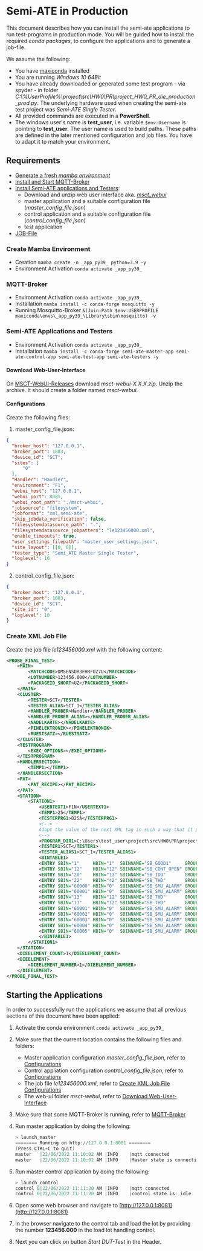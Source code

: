 # Semi-ATE in Production

This document describes how you can install the semi-ate applications to run test-programs in production mode. You will be guided how to install the required *conda packages*, to configure the applications and to generate a job-file.

We assume the following:

* You have [maxiconda](https://www.maxiconda.org/) installed
* You are running *Windows 10 64Bit*
* You have already downloaded or generated some test program - via spyder - in folder *C:\\%UserProfile%\project\src\HW0\PR\project_HW0_PR_die_production_prod.py*. The underlying hardware used when creating the semi-ate test project was *Semi-ATE Single Tester*.
* All provided commands are executed in a **PowerShell**.
* The windows user's name is **test_user**, i.e. variable `$env:Username` is pointing to **test_user**. The user name is used to build paths. These paths are defined in the later mentioned configuration and job files. You have to adapt it to match your environment.

## Requirements

* [Generate a fresh *mamba environment*](#create-mamba-environment)
* [Install and Start MQTT-Broker](#mqtt-broker)
* [Install Semi-ATE applications and Testers](#semi-ate-applications-and-testers):
  * Download and unzip web user interface aka. [*msct_webui*](#download-web-user-interface)
  * master application and a suitable configuration file (*master_config_file.json*)
  * control application and a suitable configuration file (*control_config_file.json*)
  * test application
* [JOB-File](#create-xml-job-file)

### Create Mamba Environment

* Creation `mamba create -n _app_py39_ python=3.9 -y`
* Environment Activation `conda activate _app_py39_`

### MQTT-Broker

* Environment Activation `conda activate _app_py39_`
* Installation `mamba install -c conda-forge mosquitto -y`
* Running Mosquitto-Broker `&(Join-Path $env:USERPROFILE maxiconda\envs\_app_py39_\Library\sbin\mosquitto) -v`

### Semi-ATE Applications and Testers

* Environment Activation `conda activate _app_py39_`
* Installation `mamba install -c conda-forge semi-ate-master-app semi-ate-control-app semi-ate-test-app semi-ate-testers -y`

#### Download Web-User-Interface

On [MSCT-WebUI-Releases](https://github.com/Semi-ATE/MSCT-WebUI/releases) download *msct-webui-X.X.X.zip*. Unzip the archive. It should create a folder named *msct-webui*.

#### Configurations

Create the following files:

1. master_config_file.json:

  ```JSON
  {
    "broker_host": "127.0.0.1",
    "broker_port": 1883,
    "device_id": "SCT",
    "sites": [
        "0"
    ],
    "Handler": "Handler",
    "environment": "F1",
    "webui_host": "127.0.0.1",
    "webui_port": 8081,
    "webui_root_path": "./msct-webui",
    "jobsource": "filesystem",
    "jobformat": "xml.semi-ate",
    "skip_jobdata_verification": false,
    "filesystemdatasource_path": ".",
    "filesystemdatasource_jobpattern": "le123456000.xml",
    "enable_timeouts": true,
    "user_settings_filepath": "master_user_settings.json",
    "site_layout": [[0, 0]],
    "tester_type": "Semi_ATE Master Single Tester",
    "loglevel": 10
  }
  ```

2. control_config_file.json:

  ```JSON
  {
    "broker_host": "127.0.0.1",
    "broker_port": 1883,
    "device_id": "SCT",
    "site_id": "0",
    "loglevel": 10
  }
  ```

### Create XML Job File

Create the job file *le123456000.xml* with the following content:

```XML
<PROBE_FINAL_TEST>
    <MAIN>
        <MATCHCODE>DMSENSOR3FHRFUZ7U</MATCHCODE>
        <LOTNUMBER>123456.000</LOTNUMBER>
        <PACKAGEID_SHORT>UZ</PACKAGEID_SHORT>
    </MAIN>
    <CLUSTER>
        <TESTER>SCT</TESTER>
        <TESTER_ALIAS>SCT_1</TESTER_ALIAS>
        <HANDLER_PROBER>Handler</HANDLER_PROBER>
        <HANDLER_PROBER_ALIAS></HANDLER_PROBER_ALIAS>
        <NADELKARTE></NADELKARTE>
        <PINELEKTRONIK></PINELEKTRONIK>
        <RUESTSATZ></RUESTSATZ>
    </CLUSTER>
    <TESTPROGRAM>
        <EXEC_OPTIONS></EXEC_OPTIONS>
    </TESTPROGRAM>
    <HANDLERSECTION>
        <TEMP1></TEMP1>
    </HANDLERSECTION>
    <PAT>
        <PAT_RECIPE></PAT_RECIPE>
    </PAT>
    <STATION>
        <STATION1>
            <USERTEXT1>F1N</USERTEXT1>
            <TEMP1>25</TEMP1>
            <TESTERPRG1>825A</TESTERPRG1>
            <!-->
            Adapt the value of the next XML tag in such a way that it points to the desired test program
            <-->
            <PROGRAM_DIR1>C:\Users\test_user\project\src\HW0\PR\project_HW0_PR_die_production_prod.py</PROGRAM_DIR1>
            <TESTER1>SCT</TESTER1>
            <TESTER_ALIAS1>SCT_1</TESTER_ALIAS1>
            <BINTABLE1>
            <ENTRY SBIN="1"     HBIN="1"  SBINNAME="SB_GOOD1"     GROUP="BT_PASS"           DESCRIPTION="Our best choice"/>
            <ENTRY SBIN="12"    HBIN="12" SBINNAME="SB_CONT_OPEN" GROUP="BT_FAIL_CONT"      DESCRIPTION="Open Contacts"/>
            <ENTRY SBIN="20"    HBIN="13" SBINNAME="SB_IDD"       GROUP="BT_FAIL_ELECTRIC"  DESCRIPTION="Current Consumption"/>
            <ENTRY SBIN="22"    HBIN="42" SBINNAME="SB_THD"       GROUP="BT_FAIL_ELECTRIC"  DESCRIPTION="Total Harmonic Distortion"/>
            <ENTRY SBIN="60000" HBIN="0"  SBINNAME="SB_SMU_ALARM" GROUP="BT_ALARM"          DESCRIPTION="SMU Compliance Warning"/>
            <ENTRY SBIN="60001" HBIN="0"  SBINNAME="SB_SMU_ALARM" GROUP="BT_ALARM"          DESCRIPTION="SMU Compliance Warning"/>
            <ENTRY SBIN="13"    HBIN="12" SBINNAME="SB_THD"       GROUP="BT_FAIL_ELECTRICA" DESCRIPTION="Total Harmonic Distortion"/>
            <ENTRY SBIN="11"    HBIN="12" SBINNAME="SB_THD"       GROUP="BT_FAIL_ELECTRICA" DESCRIPTION="Total Harmonic Distortion"/>
            <ENTRY SBIN="60001" HBIN="0"  SBINNAME="SB_SMU_ALARM" GROUP="BT_ALARM"          DESCRIPTION="SMU Compliance Warning"/>
            <ENTRY SBIN="60002" HBIN="0"  SBINNAME="SB_SMU_ALARM" GROUP="BT_ALARM"          DESCRIPTION="SMU Compliance Warning"/>
            <ENTRY SBIN="60003" HBIN="0"  SBINNAME="SB_SMU_ALARM" GROUP="BT_ALARM"          DESCRIPTION="SMU Compliance Warning"/>
            <ENTRY SBIN="60004" HBIN="0"  SBINNAME="SB_SMU_ALARM" GROUP="BT_ALARM"          DESCRIPTION="SMU Compliance Warning"/>
            <ENTRY SBIN="60005" HBIN="0"  SBINNAME="SB_SMU_ALARM" GROUP="BT_ALARM"          DESCRIPTION="SMU Compliance Warning"/>
            </BINTABLE1>
        </STATION1>
    </STATION>
    <DIEELEMENT_COUNT>1</DIEELEMENT_COUNT>
    <DIEELEMENT>
        <DIEELEMENT_NUMBER>1</DIEELEMENT_NUMBER>
    </DIEELEMENT>
</PROBE_FINAL_TEST>
```

## Starting the Applications

In order to successfully run the applications we assume that all previous sections of this document have been applied:

1. Activate the conda environment `conda activate _app_py39_`
2. Make sure that the current location contains the following files and folders:
    * Master application configuration *master_config_file.json*, refer to [Configurations](#configurations)
    * Control appliation configuration *control_config_file.json*, refer to [Configurations](#configurations)
    * The job file *le123456000.xml*, refer to [Create XML Job File](#create-xml-job-file)
    [Configurations](#configurations)
    * The web-ui folder *msct-webui*, refer to [Download Web-User-Interface](#download-web-user-interface)
3. Make sure that some MQTT-Broker is running, refer to [MQTT-Broker](#mqtt-broker)
4. Run master application by doing the following:

    ```Powershell
    > launch_master
    ======== Running on http://127.0.0.1:8081 ========
    (Press CTRL+C to quit)
    master   |22/06/2022 11:10:02 AM |INFO    |mqtt connected
    master   |22/06/2022 11:10:02 AM |INFO    |Master state is connecting
    ```

5. Run master control application by doing the following:

    ```Powershell
    > launch_control
    control 0|22/06/2022 11:11:20 AM |INFO    |mqtt connected
    control 0|22/06/2022 11:11:20 AM |INFO    |control state is: idle
    ```

6. Open some web browser and navigate to [http://127.0.0.1:8081](http://127.0.0.1:8081)
7. In the browser navigate to the control tab and load the lot by providing the number **123456.000** in the load lot handling control.
8. Next you can click on button *Start DUT-Test* in the Header.
